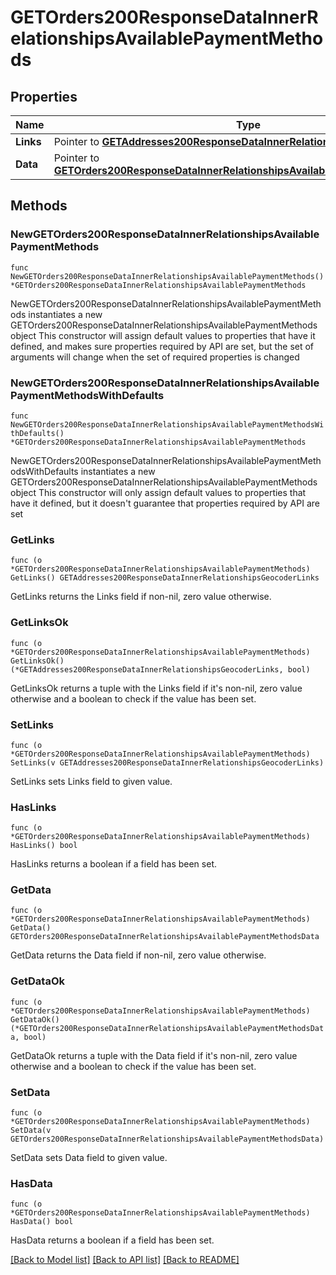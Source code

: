 # GETOrders200ResponseDataInnerRelationshipsAvailablePaymentMethods

## Properties

Name | Type | Description | Notes
------------ | ------------- | ------------- | -------------
**Links** | Pointer to [**GETAddresses200ResponseDataInnerRelationshipsGeocoderLinks**](GETAddresses200ResponseDataInnerRelationshipsGeocoderLinks.md) |  | [optional] 
**Data** | Pointer to [**GETOrders200ResponseDataInnerRelationshipsAvailablePaymentMethodsData**](GETOrders200ResponseDataInnerRelationshipsAvailablePaymentMethodsData.md) |  | [optional] 

## Methods

### NewGETOrders200ResponseDataInnerRelationshipsAvailablePaymentMethods

`func NewGETOrders200ResponseDataInnerRelationshipsAvailablePaymentMethods() *GETOrders200ResponseDataInnerRelationshipsAvailablePaymentMethods`

NewGETOrders200ResponseDataInnerRelationshipsAvailablePaymentMethods instantiates a new GETOrders200ResponseDataInnerRelationshipsAvailablePaymentMethods object
This constructor will assign default values to properties that have it defined,
and makes sure properties required by API are set, but the set of arguments
will change when the set of required properties is changed

### NewGETOrders200ResponseDataInnerRelationshipsAvailablePaymentMethodsWithDefaults

`func NewGETOrders200ResponseDataInnerRelationshipsAvailablePaymentMethodsWithDefaults() *GETOrders200ResponseDataInnerRelationshipsAvailablePaymentMethods`

NewGETOrders200ResponseDataInnerRelationshipsAvailablePaymentMethodsWithDefaults instantiates a new GETOrders200ResponseDataInnerRelationshipsAvailablePaymentMethods object
This constructor will only assign default values to properties that have it defined,
but it doesn't guarantee that properties required by API are set

### GetLinks

`func (o *GETOrders200ResponseDataInnerRelationshipsAvailablePaymentMethods) GetLinks() GETAddresses200ResponseDataInnerRelationshipsGeocoderLinks`

GetLinks returns the Links field if non-nil, zero value otherwise.

### GetLinksOk

`func (o *GETOrders200ResponseDataInnerRelationshipsAvailablePaymentMethods) GetLinksOk() (*GETAddresses200ResponseDataInnerRelationshipsGeocoderLinks, bool)`

GetLinksOk returns a tuple with the Links field if it's non-nil, zero value otherwise
and a boolean to check if the value has been set.

### SetLinks

`func (o *GETOrders200ResponseDataInnerRelationshipsAvailablePaymentMethods) SetLinks(v GETAddresses200ResponseDataInnerRelationshipsGeocoderLinks)`

SetLinks sets Links field to given value.

### HasLinks

`func (o *GETOrders200ResponseDataInnerRelationshipsAvailablePaymentMethods) HasLinks() bool`

HasLinks returns a boolean if a field has been set.

### GetData

`func (o *GETOrders200ResponseDataInnerRelationshipsAvailablePaymentMethods) GetData() GETOrders200ResponseDataInnerRelationshipsAvailablePaymentMethodsData`

GetData returns the Data field if non-nil, zero value otherwise.

### GetDataOk

`func (o *GETOrders200ResponseDataInnerRelationshipsAvailablePaymentMethods) GetDataOk() (*GETOrders200ResponseDataInnerRelationshipsAvailablePaymentMethodsData, bool)`

GetDataOk returns a tuple with the Data field if it's non-nil, zero value otherwise
and a boolean to check if the value has been set.

### SetData

`func (o *GETOrders200ResponseDataInnerRelationshipsAvailablePaymentMethods) SetData(v GETOrders200ResponseDataInnerRelationshipsAvailablePaymentMethodsData)`

SetData sets Data field to given value.

### HasData

`func (o *GETOrders200ResponseDataInnerRelationshipsAvailablePaymentMethods) HasData() bool`

HasData returns a boolean if a field has been set.


[[Back to Model list]](../README.md#documentation-for-models) [[Back to API list]](../README.md#documentation-for-api-endpoints) [[Back to README]](../README.md)



